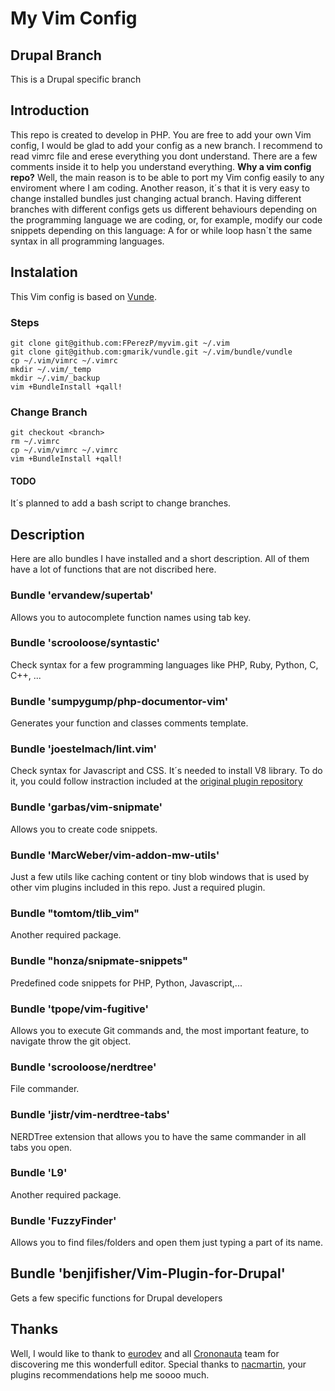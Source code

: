 # My Vim Config

## Drupal Branch
This is a Drupal specific branch

## Introduction
This repo is created to develop in PHP. You are free to add your own Vim config, I would be glad to add your config as a new branch.
I recommend to read vimrc file and erese everything you dont understand. There are a few comments inside it to help you understand everything.
**Why a vim config repo?**
Well, the main reason is to be able to port my Vim config easily to any enviroment where I am coding. Another reason, it´s that it is very easy to change installed bundles just changing actual branch. Having different branches with different configs gets us different behaviours depending on the programming language we are coding, or, for example, modify our code snippets depending on this language: A for or while loop hasn´t the same syntax in all programming languages.

## Instalation
This Vim config is based on [Vunde](https://github.com/gmarik/vundle).

### Steps

```git
git clone git@github.com:FPerezP/myvim.git ~/.vim
git clone git@github.com:gmarik/vundle.git ~/.vim/bundle/vundle
cp ~/.vim/vimrc ~/.vimrc
mkdir ~/.vim/_temp
mkdir ~/.vim/_backup
vim +BundleInstall +qall!
```

### Change Branch
```git
git checkout <branch>
rm ~/.vimrc
cp ~/.vim/vimrc ~/.vimrc
vim +BundleInstall +qall!
```

#### TODO
It´s planned to add a bash script to change branches.

## Description
Here are allo bundles I have installed and a short description. All of them have a lot of functions that are not discribed here.

### Bundle 'ervandew/supertab'
Allows you to autocomplete function names using tab key.

### Bundle 'scrooloose/syntastic'
Check syntax for a few programming languages like PHP, Ruby, Python, C, C++, ...

### Bundle 'sumpygump/php-documentor-vim'
Generates your function and classes comments template.

### Bundle 'joestelmach/lint.vim'
Check syntax for Javascript and CSS. It´s needed to install V8 library. To do it, you could follow instraction included at the [original plugin repository](https://github.com/joestelmach/lint.vim)

### Bundle 'garbas/vim-snipmate'
Allows you to create code snippets.

### Bundle 'MarcWeber/vim-addon-mw-utils'
Just a few utils like caching  content or tiny blob windows that is used by other vim plugins included in this repo. Just a required plugin.


### Bundle "tomtom/tlib_vim"
Another required package.

### Bundle "honza/snipmate-snippets"
Predefined code snippets for PHP, Python, Javascript,...

### Bundle 'tpope/vim-fugitive'
Allows you to execute Git commands and, the most important feature, to navigate throw the git object.

### Bundle 'scrooloose/nerdtree'
File commander.

### Bundle 'jistr/vim-nerdtree-tabs'
NERDTree extension that allows you to have the same commander in all tabs you open.

### Bundle 'L9'
Another required package.

### Bundle 'FuzzyFinder'
Allows you to find files/folders and open them just typing a part of its name.

## Bundle 'benjifisher/Vim-Plugin-for-Drupal'
Gets a few specific functions for Drupal developers

## Thanks
Well, I would like to thank to [eurodev](https://github.com/eurodev) and all [Crononauta](https://github.com/crononauta) team for discovering me this wonderfull editor. Special thanks to [nacmartin](https://github.com/nacmartin), your plugins recommendations help me soooo much.
